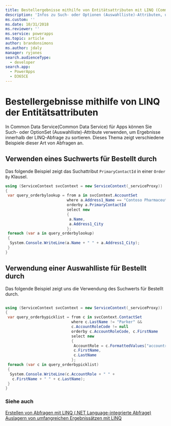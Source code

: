 ```yaml
---
title: Bestellergebnisse mithilfe von Entitätsattributen mit LINQ (Common Data Service) | Microsoft Docs
description: 'Infos zu Such- oder Optionen (Auswahlliste)-Attributen, um Ergebnisse innerhalb der LINQ-Abfrage zu finden.'
ms.custom: ''
ms.date: 10/31/2018
ms.reviewer: ''
ms.service: powerapps
ms.topic: article
author: brandonsimons
ms.author: jdaly
manager: ryjones
search.audienceType:
  - developer
search.app:
  - PowerApps
  - D365CE
---
```

# <a name="order-results-using-entity-attributes-with-linq"></a>Bestellergebnisse mithilfe von LINQ der Entitätsattributen

In Common Data Service(Common Data Service) für Apps können Sie Such- oder OptionSet (Auswahlliste)-Attribute verwenden, um Ergebnisse innerhalb der LINQ-Abfrage zu sortieren. Dieses Thema zeigt verschiedene Beispiele dieser Art von Abfragen an.  
  
## <a name="using-a-lookup-value-to-order-by"></a>Verwenden eines Suchwerts für Bestellt durch  

Das folgende Beispiel zeigt das Suchattribut `PrimaryContactId` in einer `Order By` Klausel.  
  
```csharp
using (ServiceContext svcContext = new ServiceContext(_serviceProxy))
{
 var query_orderbylookup = from a in svcContext.AccountSet
                           where a.Address1_Name == "Contoso Pharmaceuticals"
                           orderby a.PrimaryContactId
                           select new
                           {
                            a.Name,
                            a.Address1_City
                           };
 foreach (var a in query_orderbylookup)
 {
  System.Console.WriteLine(a.Name + " " + a.Address1_City);
 }
}

```
  
## <a name="using-a-picklist-to-order-by"></a>Verwendung einer Auswahlliste für Bestellt durch  

Das folgende Beispiel zeigt uns die Verwendung des Suchwerts für Bestellt durch.  
  
```csharp

using (ServiceContext svcContext = new ServiceContext(_serviceProxy))
{
 var query_orderbypicklist = from c in svcContext.ContactSet
                             where c.LastName != "Parker" &&
                             c.AccountRoleCode != null
                             orderby c.AccountRoleCode, c.FirstName
                             select new
                             {
                              AccountRole = c.FormattedValues["accountrolecode"],
                              c.FirstName,
                              c.LastName
                             };
 foreach (var c in query_orderbypicklist)
 {
  System.Console.WriteLine(c.AccountRole + " " +
   c.FirstName + " " + c.LastName);
 }
}
```
  
### <a name="see-also"></a>Siehe auch  
 [Erstellen von Abfragen mit LINQ (.NET Language-integrierte Abfrage)](build-queries-with-linq-net-language-integrated-query.md)   
 [Auslagern von umfangreichen Ergebnissätzen mit LINQ](page-large-result-sets-linq.md)